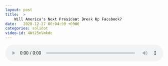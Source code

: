 ```yaml
---
layout: post
title:  >
    Will America's Next President Break Up Facebook?
date:   2020-12-27 00:04:00 +0000
categories: solidot
video-id: 4Wt25nVmkdo
---
```


<audio src="/assets/d4b8a159c92aaee0152938ca0e4590ec.mp3" style="width: 100%;" controls></audio>

